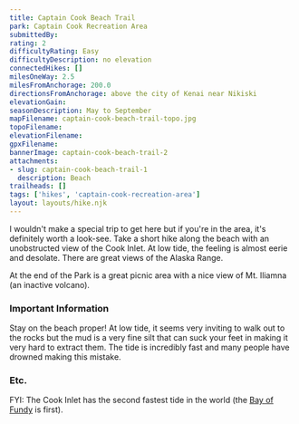 ```yaml
---
title: Captain Cook Beach Trail
park: Captain Cook Recreation Area
submittedBy: 
rating: 2
difficultyRating: Easy
difficultyDescription: no elevation
connectedHikes: []
milesOneWay: 2.5
milesFromAnchorage: 200.0
directionsFromAnchorage: above the city of Kenai near Nikiski
elevationGain: 
seasonDescription: May to September
mapFilename: captain-cook-beach-trail-topo.jpg
topoFilename: 
elevationFilename: 
gpxFilename: 
bannerImage: captain-cook-beach-trail-2
attachments:
- slug: captain-cook-beach-trail-1
  description: Beach
trailheads: []
tags: ['hikes', 'captain-cook-recreation-area']
layout: layouts/hike.njk
---
```

I wouldn't make a special trip to get here but if you're in the area, it's definitely worth a look-see. Take a short hike along the beach with an unobstructed view of the Cook Inlet. At low tide, the feeling is almost eerie and desolate. There are great views of the Alaska Range.

At the end of the Park is a great picnic area with a nice view of Mt. Iliamna (an inactive volcano).

### Important Information

Stay on the beach proper! At low tide, it seems very inviting to walk out to the rocks but the mud is a very fine silt that can suck your feet in making it very hard to extract them. The tide is incredibly fast and many people have drowned making this mistake.

### Etc.

FYI: The Cook Inlet has the second fastest tide in the world (the [Bay of Fundy](http://en.wikipedia.org/wiki/Bay_of_fundy) is first).